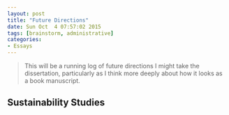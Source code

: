 ```yaml
---
layout: post
title: "Future Directions"
date: Sun Oct  4 07:57:02 2015
tags: [brainstorm, administrative]
categories:
- Essays
---
```


> This will be a running log of future directions I might take the dissertation, particularly as I think more deeply about how it looks as a book manuscript.

## Sustainability Studies



